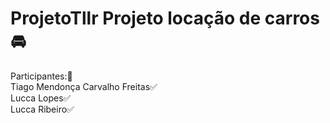 # ProjetoTllr Projeto locação de carros🚘<br>
Participantes:🔌 <br>
Tiago Mendonça Carvalho Freitas✅<br>
Lucca Lopes✅<br>
Lucca Ribeiro✅<br>
